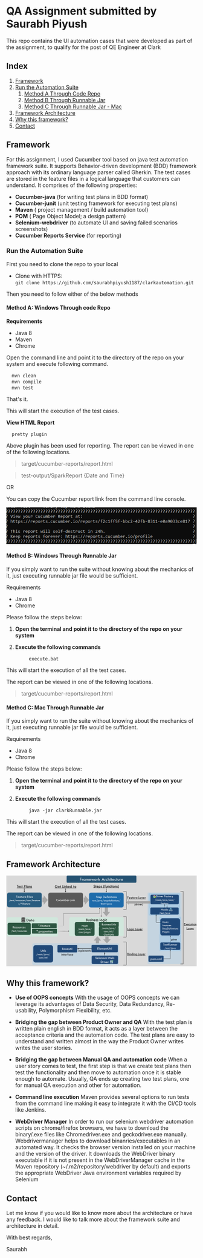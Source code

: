 # QA Assignment submitted by **Saurabh Piyush**
This repo contains the UI automation cases that were developed as part of the assignment, to qualify for the post of QE Engineer at Clark

## Index
1. [Framework](#Framework)
2. [Run the Automation Suite](#Run-the-Automation-Suite)
    1. [Method A Through Code Repo](#Windows-Through-code-Repo)
    2. [Method B Through Runnable Jar](#Windows-Through-Runnable-Jar)
    3. [Method C Through Runnable Jar - Mac](#Mac-Through-Runnable-Jar)
3. [Framework Architecture](#Framework-Architecture)
4. [Why this framework?](#Why-this-framework?)
5. [Contact](#Contact)

## **Framework**
For this assignment, I used Cucumber tool based on java test automation framework suite. It supports Behavior-driven development (BDD) framework  approach with its ordinary language parser called Gherkin. The test cases are stored in the feature files in a logical language that customers can understand. It comprises of the following properties:
- **Cucumber-java** (for writing test plans in BDD format)
- **Cucumber-junit** (unit testing framework for executing test plans)
- **Maven** ( project management /  build automation tool)
- **POM** ( Page Object Model; a design pattern)
- **Selenium-webdriver** (to automate UI and saving failed scenarios screenshots)
- **Cucumber Reports Service** (for reporting)

### **Run the Automation Suite**
First you need to clone the repo to your local

- Clone with HTTPS:     
    `git clone https://github.com/saurabhpiyush1187/clarkautomation.git`

Then you need to follow either of the below methods
#### **Method A**: Windows Through code Repo
**Requirements**

- Java 8
- Maven
- Chrome

Open the command line and point it to the directory of the repo on your system and execute following command.
    
      mvn clean
      mvn compile
      mvn test

That's it.

This will start the execution of the test cases.

**View HTML Report**

      pretty plugin

Above plugin has been used  for reporting. The report can be viewed in one of the following locations.

>target/cucumber-reports/report.html

>test-output/SparkReport {Date and Time}

OR

You can copy the Cucumber report link from the command line console.

![](report.png)

#### **Method B**: Windows Through Runnable Jar
If you simply want to run the suite without knowing about the mechanics of it, just executing runnable jar file would be sufficient.

Requirements
- Java 8
- Chrome



Please follow the steps below:

1. **Open the terminal and point it to the directory of the repo on your system**
    
2. **Execute the following commands**

            execute.bat            
This will start the execution of all the test cases.

The report can be viewed in one of the following locations.

>target/cucumber-reports/report.html

#### **Method C**: Mac Through Runnable Jar
If you simply want to run the suite without knowing about the mechanics of it, just executing runnable jar file would be sufficient.

Requirements
- Java 8
- Chrome


Please follow the steps below:

1. **Open the terminal and point it to the directory of the repo on your system**
    
2. **Execute the following commands**

            java -jar clarkRunnable.jar           

This will start the execution of all the test cases.
  
The report can be viewed in one of the following locations.

>target/cucumber-reports/report.html


## **Framework Architecture**
![](architecture.png)



## **Why this framework?**

- **Use of OOPS concepts**
   With the usage of OOPS concepts we can leverage its advantages of Data Security, Data Redundancy, Re-usability, Polymorphism Flexibility, etc.
   
   
- **Bridging the gap between Product Owner and QA**
   With the test plan is written plain english in BDD format, it acts as a layer between the acceptance criteria and the automation code. The test plans are easy to understand and written almost in the way the Product Owner writes writes the user stories.
   
 
  
- **Bridging the gap between Manual QA and automation code**
    When a user story comes to test, the first step is that we create test plans then test the functionality and then move to automation once it is stable enough to automate. Usually, QA ends up creating two test plans, one for manual QA execution and other for automation.
  

- **Command line execution**
    Maven provides several options to run tests from the command line making it easy to integrate it with the CI/CD tools like Jenkins.


- **WebDriver Manager**
    In order to run our selenium webdriver automation scripts on chrome/firefox browsers, we have to download the binary/.exe files like Chromedriver.exe and geckodriver.exe manually.
    Webdrivermanager helps to download binanries/executables in an automated way. It checks the browser version installed on your machine and the version of the driver. It downloads the WebDriver binary executable if it is not present in the WebDriverManager cache in the Maven repository (~/.m2/repository/webdriver by default) and exports the appropriate WebDriver Java environment variables required by Selenium

    


## **Contact**
Let me know if you would like to know more about the architecture or have any feedback. I would like to talk more about the framework suite and architecture in detail.

With best regards,

Saurabh

